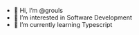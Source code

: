 - 👋 Hi, I’m @grouls
- 👀 I’m interested in Software Development
- 🌱 I’m currently learning Typescript

<!---
grouls/grouls is a ✨ special ✨ repository because its `README.md` (this file) appears on your GitHub profile.
You can click the Preview link to take a look at your changes.
--->
